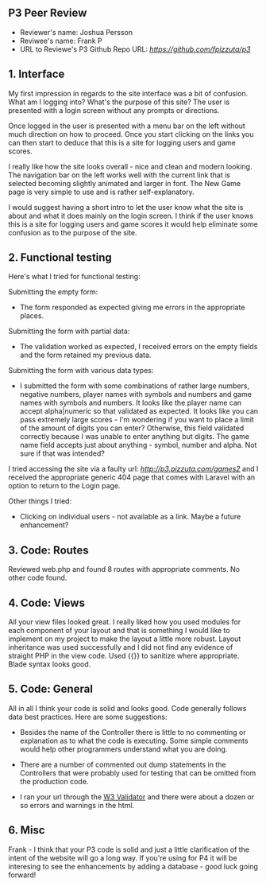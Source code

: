 ## P3 Peer Review

+ Reviewer's name: Joshua Persson
+ Reviwee's name: Frank P
+ URL to Reviewe's P3 Github Repo URL: *<https://github.com/fpizzuta/p3>*


## 1. Interface

My first impression in regards to the site interface was a bit of confusion. What am I logging into? What's the purpose of this site? The user is presented with a login screen without any prompts or directions.

Once logged in the user is presented with a menu bar on the left without much direction on how to proceed. Once you start clicking on the links you can then start to deduce that this is a site for logging users and game scores. 

I really like how the site looks overall - nice and clean and modern looking. The navigation bar on the left works well with the current link that is selected becoming slightly animated and larger in font. The New Game page is very simple to use and is rather self-explanatory.

I would suggest having a short intro to let the user know what the site is about and what it does mainly on the login screen. I think if the user knows this is a site for logging users and game scores it would help eliminate some confusion as to the purpose of the site.


## 2. Functional testing

Here's what I tried for functional testing:

Submitting the empty form:
   - The form responded as expected giving me errors in the appropriate places. 

Submitting the form with partial data:
   - The validation worked as expected, I received errors on the empty fields and the form retained my previous data. 
    
Submitting the form with various data types:
   - I submitted the form with some combinations of rather large numbers, negative numbers, player names with symbols and numbers and game names with symbols and numbers. It looks like the player name can accept alpha|numeric so that validated as expected. It looks like you can pass extremely large scores - I'm wondering if you want to place a limit of the amount of digits you can enter? Otherwise, this field validated correctly because I was unable to enter anything but digits. The game name field accepts just about anything - symbol, number and alpha. Not sure if that was intended?

I tried accessing the site via a faulty url: *<http://p3.pizzuta.com/games2>* and I received the appropriate generic 404 page that comes with Laravel with an option to return to the Login page.

Other things I tried:
  - Clicking on individual users - not available as a link. Maybe a future enhancement?
    

## 3. Code: Routes

Reviewed web.php and found 8 routes with appropriate comments. No other code found.

## 4. Code: Views

All your view files looked great. I really liked how you used modules for each component of your layout and that is something I would like to implement on my project to make the layout a little more robust. Layout inheritance was used successfully and I did not find any evidence of straight PHP in the view code. Used {{}} to sanitize where appropriate. Blade syntax looks good. 

## 5. Code: General

All in all I think your code is solid and looks good. Code generally follows data best practices.  Here are some suggestions:

- Besides the name of the Controller there is little to no commenting or explanation as to what the code is executing. Some simple comments would help other programmers understand what you are doing.

- There are a number of commented out dump statements in the Controllers that were probably used for testing that can be omitted from the production code.

- I ran your url through the [W3 Validator](https://validator.w3.org/nu/?doc=http%3A%2F%2Fp3.pizzuta.com%2F) and there were about a dozen or so errors and warnings in the html.


## 6. Misc

Frank - I think that your P3 code is solid and just a little clarification of the intent of the website will go a long way. If you're using for P4 it will be interesing to see the enhancements by adding a database - good luck going forward! 